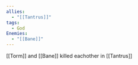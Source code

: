 ```yaml
---
allies:
  - "[[Tantrus]]"
tags:
  - God
Enemies:
  - "[[Bane]]"
---
```

[[Torm]] and [[Bane]] killed eachother in [[Tantrus]]
